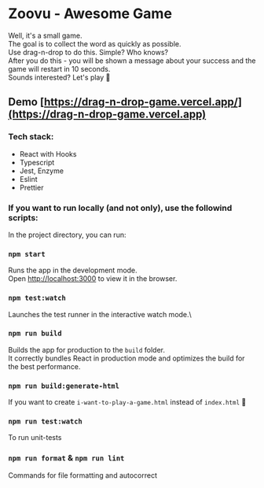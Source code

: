 # Zoovu - Awesome Game

Well, it's a small game. \
The goal is to collect the word as quickly as possible. \
Use drag-n-drop to do this. Simple? Who knows? \
After you do this - you will be shown a message about your success and the game will restart in 10 seconds. \
Sounds interested? Let's play 👾

## Demo [https://drag-n-drop-game.vercel.app/](https://drag-n-drop-game.vercel.app)

### Tech stack:

- React with Hooks
- Typescript
- Jest, Enzyme
- Eslint
- Prettier


### If you want to run locally (and not only), use the followind scripts:

In the project directory, you can run:

### `npm start`

Runs the app in the development mode.\
Open [http://localhost:3000](http://localhost:3000) to view it in the browser.


### `npm test:watch`

Launches the test runner in the interactive watch mode.\

### `npm run build`

Builds the app for production to the `build` folder.\
It correctly bundles React in production mode and optimizes the build for the best performance.

### `npm run build:generate-html`

If you want to create `i-want-to-play-a-game.html` instead of `index.html` 🙂

### `npm run test:watch`

To run unit-tests

### `npm run format` & `npm run lint`

Commands for file formatting and autocorrect




